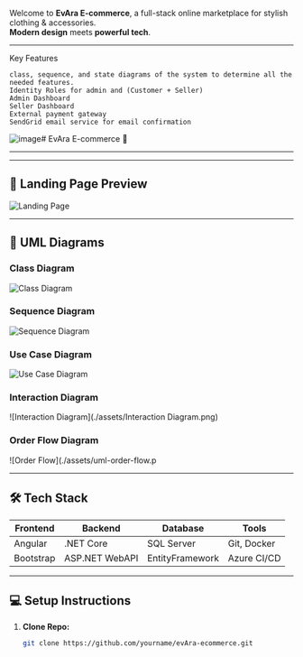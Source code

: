 Welcome to **EvAra E-commerce**, a full-stack online marketplace for stylish clothing & accessories.  
**Modern design** meets **powerful tech**.

---
Key Features

    class, sequence, and state diagrams of the system to determine all the needed features.
    Identity Roles for admin and (Customer + Seller)
    Admin Dashboard
    Seller Dashboard
    External payment gateway
    SendGrid email service for email confirmation


![image](https://github.com/user-attachments/assets/18c680e6-eb59-4bc7-92e9-c7da76974937)# EvAra E-commerce 🛒


---

---

## 🌟 Landing Page Preview

![Landing Page](./assets/land.png)

---
## 📘 UML Diagrams

### Class Diagram

![Class Diagram](./assets/classDiagram.png)

### Sequence Diagram

![Sequence Diagram](./assets/uml-sequence-diagram.png)

### Use Case Diagram

![Use Case Diagram](./assets/uml-use-case-diagram.png)
### Interaction Diagram

![Interaction Diagram](./assets/Interaction Diagram.png)


### **Order Flow Diagram**

![Order Flow](./assets/uml-order-flow.p

---

## 🛠️ Tech Stack

| Frontend  | Backend       | Database   | Tools           |
|-----------|---------------|------------|-----------------|
| Angular   | .NET Core     | SQL Server | Git, Docker     |
| Bootstrap | ASP.NET WebAPI| EntityFramework | Azure CI/CD  |

---

## 💻 Setup Instructions

1. **Clone Repo:**
   ```bash
   git clone https://github.com/yourname/evAra-ecommerce.git
